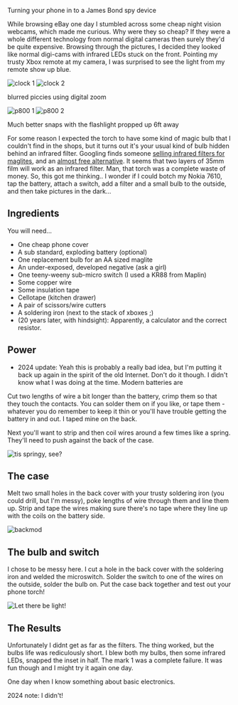 Turning your phone in to a James Bond spy device

While browsing eBay one day I stumbled across some cheap night vision webcams,
which made me curious. Why were they so cheap? If they were a whole different
technology from normal digital cameras then surely they'd be quite expensive.
Browsing through the pictures, I decided they looked like normal digi-cams
with infrared LEDs stuck on the front. Pointing my trusty Xbox remote at my
camera, I was surprised to see the light from my remote show up blue.


![clock 1](clock-1.jpg) ![clock 2](clock-2.jpg)

blurred piccies using digital zoom

![p800 1](p800-1.jpg) ![p800 2](p800-2.jpg)

Much better snaps with the flashlight propped up 6ft away

For some reason I expected the torch to have some kind of magic bulb that I
couldn't find in the shops, but it turns out it's your usual kind of bulb
hidden behind an infrared filter. Googling finds someone
[selling infrared filters for maglites](https://web.archive.org/web/20060430130020/http://www.a1.nl/phomepag/markerink/for_sale.htm),
and an [almost free alternative](https://web.archive.org/web/20060430130020/http://www.rit.edu/%7Eandpph/text-infrared-filter.html).
It seems that two layers of 35mm film will work as an infrared filter.
Man, that torch was a complete waste of money. So, this got me thinking.. I
wonder if I could botch my Nokia 7610, tap the battery, attach a switch, add a
filter and a small bulb to the outside, and then take pictures in the dark...

## Ingredients

You will need...

* One cheap phone cover
* A sub standard, exploding battery (optional)
* One replacement bulb for an AA sized maglite
* An under-exposed, developed negative (ask a girl)
* One teeny-weeny sub-micro switch (I used a KR88 from Maplin)
* Some copper wire
* Some insulation tape
* Cellotape (kitchen drawer)
* A pair of scissors/wire cutters
* A soldering iron (next to the stack of xboxes ;)
* (20 years later, with hindsight): Apparently, a calculator and the correct
  resistor.

## Power

* 2024 update: Yeah this is probably a really bad idea, but I'm putting it back
  up again in the spirit of the old Internet. Don't do it though. I didn't know
  what I was doing at the time. Modern batteries are 

Cut two lengths of wire a bit longer than the battery, crimp them so that they
touch the contacts. You can solder them on if you like, or tape them - 
whatever you do remember to keep it thin or you'll have trouble getting the
battery in and out. I taped mine on the back.

Next you'll want to strip and then coil wires around a few times like a spring.
They'll need to push against the back of the case.

![tis springy, see?](springy.jpg)

## The case

Melt two small holes in the back cover with your trusty soldering iron (you
could drill, but I'm messy), poke lengths of wire through them and line them
up. Strip and tape the wires making sure there's no tape where they line up
with the coils on the battery side.

![backmod](backmod-1.jpg)

## The bulb and switch

I chose to be messy here. I cut a hole in the back cover with the soldering
iron and welded the microswitch. Solder the switch to one of the wires on the
outside, solder the bulb on. Put the case back together and test out your
phone torch!

![Let there be light!](backmod-2.jpg)

## The Results

Unfortunately I didnt get as far as the filters. The thing worked, but the
bulbs life was rediculously short. I blew both my bulbs, then some infrared
LEDs, snapped the inset in half. The mark 1 was a complete failure. It was
fun though and I might try it again one day.

One day when I know something about basic electronics.


2024 note: I didn't!

